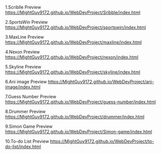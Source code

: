 1.Scriblle Preview
https://MightGuy9172.github.io/WebDevProject/Sribble/index.html

2.SportsWin Preview
https://MightGuy9172.github.io/WebDevProject/sportswin/index.html

3.MaxLine Preview
https://MightGuy9172.github.io/WebDevProject/maxline/index.html

4.Nexon Preview
https://MightGuy9172.github.io/WebDevProject/nexon/index.html

5.Skyline Preview
https://MightGuy9172.github.io/WebDevProject/skyline/index.html

6.Ani image Preview
https://MightGuy9172.github.io/WebDevProject/ani-image/index.html

7.Guess Number Preview
https://MightGuy9172.github.io/WebDevProject/guess-number/index.html

8.Drummer Preview
https://MightGuy9172.github.io/WebDevProject/drummer/index.html

9.Simon Game Preview
https://MightGuy9172.github.io/WebDevProject/Simon-game/index.html

10.To-do List Preview
https://MightGuy9172.github.io/WebDevProject/to-do-list/index.html